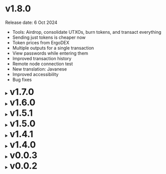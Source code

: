 # v1.8.0

Release date: 6 Oct 2024

- Tools: Airdrop, consolidate UTXOs, burn tokens, and transact everything
- Sending just tokens is cheaper now
- Token prices from ErgoDEX
- Multiple outputs for a single transaction
- View passwords while entering them
- Improved transaction history
- Remote node connection test
- New translation: Javanese
- Improved accessibility
- Bug fixes

<details>
	<summary><h1 style="display: inline;">v1.7.0</h1></summary>

Release date: 30 Jan 2024

- Light node support
- Chained transactions
- Sending tokens without specifying ERG
- Copy transaction ID (history)
- Total tokens in a transaction (history)
- Support for sending to stealth addresses
- Improved design

</details>

<details>
	<summary><h1 style="display: inline;">v1.6.0</h1></summary>

Release date: 31 July 2023

- DeFi/dApp support (ErgoPay)
- Installer for Windows users
- All fiat currency conversions with CoinGecko
- Button to refresh the transaction history
- VM arguments for the node. You can limit RAM, debug, etc.
- Wallets that received large transactions can now display the transaction history and do not take a few seconds to open
- Fixed the node log level functionality (it broke with an Ergo node update) which was always on level INFO and that caused freezes and lag
- Added Indonesian & Malaysian translations
- Improved screen reader support (for blind people)
- Styling fixes

</details>

<details>
	<summary><h1 style="display: inline;">v1.5.1</h1></summary>

Release date: 24 Dec 2022

- Small but important fixes
- Small design improvements

</details>

<details>
	<summary><h1 style="display: inline;">v1.5.0</h1></summary>

Release date: 24 Dec 2022

- Completely remade design (thanks to Nadi)
- Completely remade design (this is big enough to be mentioned twice)
- Derived addresses are now automatically restored
- The rare case of some wallets having different addresses in different wallet programs is handled
- Setup can be fully navigated using keyboard now
- Auto-update feature for node
- Users can load a custom stylesheet to modify the user interface design

</details>

<details>
	<summary><h1 style="display: inline;">v1.4.1</h1></summary>

Release date: 13 Aug 2022

- Fixed node updating on Windows
- Sending is now properly disallowed until the node has synced
- Added a Fetch IP button to the "Set public address" node shortcut
- Fixed renaming addresses
- Improved node updater: now shows a progress bar and writes to the log when finished
- Fixed "Change API key" and "Set public address" node shortcuts
- Fixed issue with transacting from non-master addresses
- Fixed that some data stopped updating after node restart
- Localized date formats
- Added Portuguese translation

#### Less important changes:
- Removed unnecessary prompt for when multiple node JARs are found in an already known setup
- Fixed handling of specially-crafted tokens with null decimal amount
- Explorer API can now be changed from system properties (`satergo.mainnetExplorerApi`)
- "Set public address" correctly writes IPv6 addresses (even though the node does not support reading them yet, [pull request](https://github.com/ergoplatform/ergo/pull/1806) submitted)
- Fixed transacting on testnet

</details>

<details>
	<summary><h1 style="display: inline;">v1.4.0</h1></summary>

Release date: 20 Jul 2022

- Added offline mode to manage addresses, the mnemonic and the password
- Chart excludes incorrect CoinGecko data from before mainnet started
- Sync progress now shows block progress after headers finish syncing
- Chart matches your theme
- Fixed file permissions in the downloads
- Node overview shows amount of connected peers
- Changes to node updater
- Skipped version to 1.4.0 to clarify that the program is stable

</details>

<details>
	<summary><h1 style="display: inline;">v0.0.3</h1></summary>

Release date: 22 Jun 2022

- Program is 50% smaller
- Node operations (setting API key & public address, opening .conf file, unlocking)
- Transaction history (for finished ones)
- Setting to require password for sending
- Selecting which addresses to send from
- Price chart (24h, 7d, 30d, 90d, 1y, Max)
- Optimized selection from multiple addresses
- Selecting change address
- More tasks are done in the background to not freeze the UI
- Token icons
- Navigation bar
- Content adapts to window width
- Keyboard navigation on mnemonic repetition
- Improved node downloader
- Fixed issue where adding multiple entries of the same token in one transaction was allowed (but broken)
</details>

<details>
	<summary><h1 style="display: inline;">v0.0.2</h1></summary>

Release date: 31 Dec 2021

- Sending from derived addresses
- Balance includes derived addresses
- Update checking and installing for embedded node
- Improved embedded node log
- Transaction affordance checks
- Embedded font
- Suggested remote node (for beginners)
- Copy and remove icons
- Adding derived address of specific index
- Updated translations
</details>
